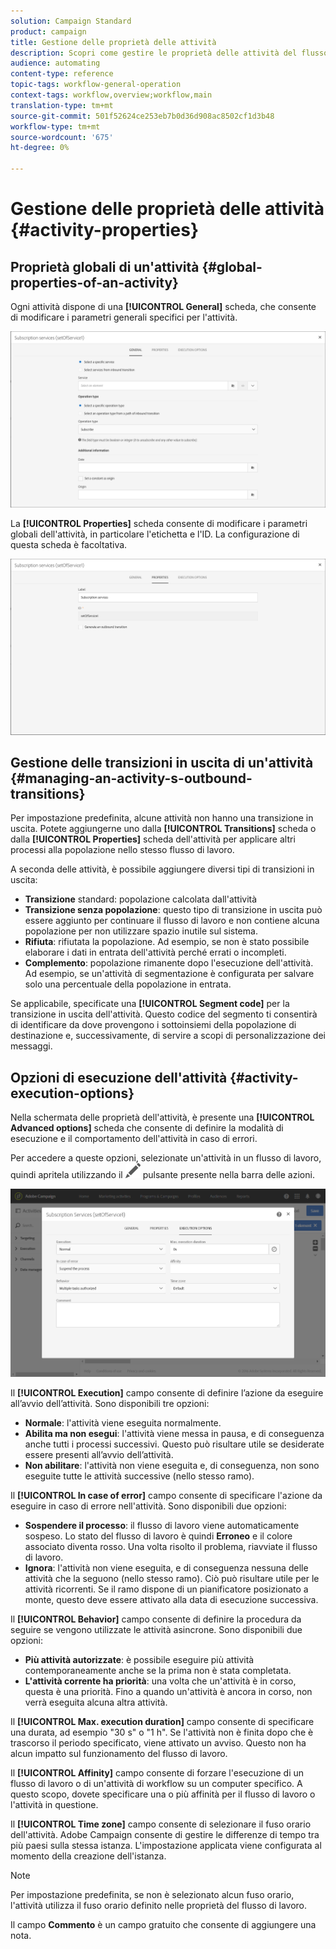 ```yaml
---
solution: Campaign Standard
product: campaign
title: Gestione delle proprietà delle attività
description: Scopri come gestire le proprietà delle attività del flusso di lavoro.
audience: automating
content-type: reference
topic-tags: workflow-general-operation
context-tags: workflow,overview;workflow,main
translation-type: tm+mt
source-git-commit: 501f52624ce253eb7b0d36d908ac8502cf1d3b48
workflow-type: tm+mt
source-wordcount: '675'
ht-degree: 0%

---
```



# Gestione delle proprietà delle attività {#activity-properties}

## Proprietà globali di un&#39;attività {#global-properties-of-an-activity}

Ogni attività dispone di una **[!UICONTROL General]** scheda, che consente di modificare i parametri generali specifici per l&#39;attività.

![](assets/activity-properties.png)

La **[!UICONTROL Properties]** scheda consente di modificare i parametri globali dell&#39;attività, in particolare l&#39;etichetta e l&#39;ID. La configurazione di questa scheda è facoltativa.

![](assets/activity-properties2.png)

## Gestione delle transizioni in uscita di un&#39;attività {#managing-an-activity-s-outbound-transitions}

Per impostazione predefinita, alcune attività non hanno una transizione in uscita. Potete aggiungerne uno dalla **[!UICONTROL Transitions]** scheda o dalla **[!UICONTROL Properties]** scheda dell&#39;attività per applicare altri processi alla popolazione nello stesso flusso di lavoro.

A seconda delle attività, è possibile aggiungere diversi tipi di transizioni in uscita:

* **Transizione** standard: popolazione calcolata dall&#39;attività
* **Transizione senza popolazione**: questo tipo di transizione in uscita può essere aggiunto per continuare il flusso di lavoro e non contiene alcuna popolazione per non utilizzare spazio inutile sul sistema.
* **Rifiuta**: rifiutata la popolazione. Ad esempio, se non è stato possibile elaborare i dati in entrata dell&#39;attività perché errati o incompleti.
* **Complemento**: popolazione rimanente dopo l&#39;esecuzione dell&#39;attività. Ad esempio, se un&#39;attività di segmentazione è configurata per salvare solo una percentuale della popolazione in entrata.

Se applicabile, specificate una **[!UICONTROL Segment code]** per la transizione in uscita dell&#39;attività. Questo codice del segmento ti consentirà di identificare da dove provengono i sottoinsiemi della popolazione di destinazione e, successivamente, di servire a scopi di personalizzazione dei messaggi.

## Opzioni di esecuzione dell&#39;attività {#activity-execution-options}

Nella schermata delle proprietà dell&#39;attività, è presente una **[!UICONTROL Advanced options]** scheda che consente di definire la modalità di esecuzione e il comportamento dell&#39;attività in caso di errori.

Per accedere a queste opzioni, selezionate un&#39;attività in un flusso di lavoro, quindi apritela utilizzando il ![](assets/edit_darkgrey-24px.png) pulsante presente nella barra delle azioni.

![](assets/wkf_advanced_parameters.png)

Il **[!UICONTROL Execution]** campo consente di definire l’azione da eseguire all’avvio dell’attività. Sono disponibili tre opzioni:

* **Normale**: l&#39;attività viene eseguita normalmente.
* **Abilita ma non esegui**: l&#39;attività viene messa in pausa, e di conseguenza anche tutti i processi successivi. Questo può risultare utile se desiderate essere presenti all’avvio dell’attività.
* **Non abilitare**: l&#39;attività non viene eseguita e, di conseguenza, non sono eseguite tutte le attività successive (nello stesso ramo).

Il **[!UICONTROL In case of error]** campo consente di specificare l&#39;azione da eseguire in caso di errore nell&#39;attività. Sono disponibili due opzioni:

* **Sospendere il processo**: il flusso di lavoro viene automaticamente sospeso. Lo stato del flusso di lavoro è quindi **Erroneo** e il colore associato diventa rosso. Una volta risolto il problema, riavviate il flusso di lavoro.
* **Ignora**: l&#39;attività non viene eseguita, e di conseguenza nessuna delle attività che la seguono (nello stesso ramo). Ciò può risultare utile per le attività ricorrenti. Se il ramo dispone di un pianificatore posizionato a monte, questo deve essere attivato alla data di esecuzione successiva.

Il **[!UICONTROL Behavior]** campo consente di definire la procedura da seguire se vengono utilizzate le attività asincrone. Sono disponibili due opzioni:

* **Più attività autorizzate**: è possibile eseguire più attività contemporaneamente anche se la prima non è stata completata.
* **L&#39;attività corrente ha priorità**: una volta che un&#39;attività è in corso, questa è una priorità. Fino a quando un&#39;attività è ancora in corso, non verrà eseguita alcuna altra attività.

Il **[!UICONTROL Max. execution duration]** campo consente di specificare una durata, ad esempio &quot;30 s&quot; o &quot;1 h&quot;. Se l&#39;attività non è finita dopo che è trascorso il periodo specificato, viene attivato un avviso. Questo non ha alcun impatto sul funzionamento del flusso di lavoro.

Il **[!UICONTROL Affinity]** campo consente di forzare l&#39;esecuzione di un flusso di lavoro o di un&#39;attività di workflow su un computer specifico. A questo scopo, dovete specificare una o più affinità per il flusso di lavoro o l&#39;attività in questione.

Il **[!UICONTROL Time zone]** campo consente di selezionare il fuso orario dell&#39;attività.  Adobe Campaign consente di gestire le differenze di tempo tra più paesi sulla stessa istanza. L&#39;impostazione applicata viene configurata al momento della creazione dell&#39;istanza.

>[!NOTE]
>
>Per impostazione predefinita, se non è selezionato alcun fuso orario, l&#39;attività utilizza il fuso orario definito nelle proprietà del flusso di lavoro.

Il campo **Commento** è un campo gratuito che consente di aggiungere una nota.
